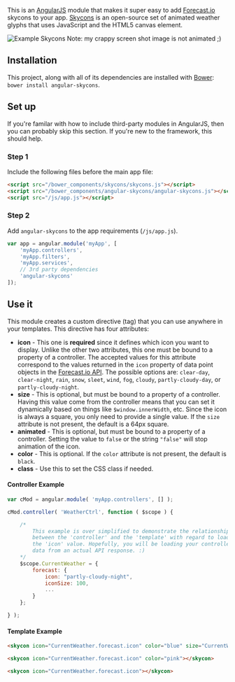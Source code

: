 This is an [AngularJS](http://angularjs.org/) module that makes it super easy to add [Forecast.io](http://forecast.io/) skycons to your app. [Skycons](http://darkskyapp.github.io/skycons/) is an open-source set of animated weather glyphs that uses JavaScript and the HTML5 canvas element.

![Example Skycons](https://raw.githubusercontent.com/projectweekend/angular-skycons/master/screenshots/example-skycons.png)
Note: my crappy screen shot image is not animated ;)

## Installation
This project, along with all of its dependencies are installed with [Bower](http://bower.io/): `bower install angular-skycons`.

## Set up
If you're familar with how to include third-party modules in AngularJS, then you can probably skip this section. If you're new to the framework, this should help.

### Step 1
Include the following files before the main app file:

~~~html
<script src="/bower_components/skycons/skycons.js"></script>
<script src="/bower_components/angular-skycons/angular-skycons.js"></script>
<script src="/js/app.js"></script>
~~~

### Step 2
Add `angular-skycons` to the app requirements (`/js/app.js`).
~~~javascript
var app = angular.module('myApp', [
    'myApp.controllers',
    'myApp.filters',
    'myApp.services',
    // 3rd party dependencies
    'angular-skycons'
]);
~~~

## Use it
This module creates a custom directive (tag) that you can use anywhere in your templates. This directive has four attributes:

* **icon** - This one is **required** since it defines which icon you want to display. Unlike the other two attributes, this one must be bound to a property of a controller. The accepted values for this attribute correspond to the values returned in the `icon` property of data point objects in the [Forecast.io API](https://developer.forecast.io/docs/v2). The possible options are: `clear-day`, `clear-night`, `rain`, `snow`, `sleet`, `wind`, `fog`, `cloudy`, `partly-cloudy-day`, or `partly-cloudy-night`.
* **size** - This is optional, but must be bound to a property of a controller. Having this value come from the controller means that you can set it dynamically based on things like `$window.innerWidth`, etc. Since the icon is always a square, you only need to provide a single value. If the `size` attribute is not present, the default is a 64px square.
* **animated** - This is optional, but must be bound to a property of a controller. Setting the value to `false` or the string `"false"` will stop animation of the icon.
* **color** - This is optional. If the `color` attribute is not present, the default is `black`.
* **class** - Use this to set the CSS class if needed.

#### Controller Example
~~~javascript
var cMod = angular.module( 'myApp.controllers', [] );

cMod.controller( 'WeatherCtrl', function ( $scope ) {

    /*
        This example is over simplified to demonstrate the relationship
        between the 'controller' and the 'template' with regard to loading
        the 'icon' value. Hopefully, you will be loading your controller with
        data from an actual API response. :)
    */
	$scope.CurrentWeather = {
        forecast: {
            icon: "partly-cloudy-night",
            iconSize: 100,
            ...
        }
    };

} );
~~~

#### Template Example
~~~html
<skycon icon="CurrentWeather.forecast.icon" color="blue" size="CurrentWeather.forecast.iconSize"></skycon>

<skycon icon="CurrentWeather.forecast.icon" color="pink"></skycon>

<skycon icon="CurrentWeather.forecast.icon"></skycon>
~~~
